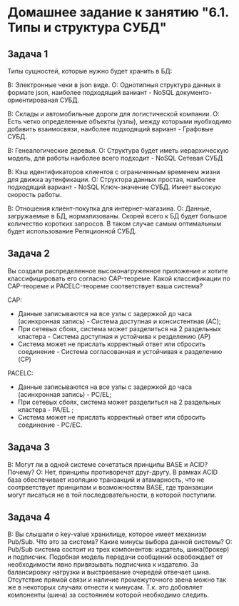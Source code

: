 # Домашнее задание к занятию "6.1. Типы и структура СУБД"

## Задача 1

Типы сущностей, которые нужно будет хранить в БД:

В: Электронные чеки в json виде.
О: Однотипныя структура данных в формате json, наиболее подходящий ваниант - NoSQL документо-ориентированая СУБД.

В: Склады и автомобильные дороги для логистической компании. 
О: Есть четко определенные объекты (узлы), между которыми нуобходимо добавить взаимосвязи, наиболее подходящий вариант - Графовые СУБД.

В: Генеалогические деревья.
О: Структура будет иметь иерархическую модель, для работы наиболее всего подходит - NoSQL Сетевая СУБД  

В: Кэш идентификаторов клиентов с ограниченным временем жизни для движка аутенфикации.
О: Структора данных простая, наиболее подходящий вариант - NoSQL Ключ-значение СУБД. Имеет высокую скорость работы.

В: Отношения клиент-покупка для интернет-магазина.
О: Данные, загружаемые в БД, нормализованы. Скорей всего к БД будет большое количество коротких запросов. В таком случае самым оптимальным будет использование Реляционной СУБД.

## Задача 2

Вы создали распределенное высоконагруженное приложение и хотите классифицировать его согласно CAP-теореме. Какой классификации по CAP-теореме и PACELC-теореме соответствует ваша система?

CAP:

* Данные записываются на все узлы с задержкой до часа (асинхронная запись) - Система доступная и консистентная (AC);
* При сетевых сбоях, система может разделиться на 2 раздельных кластера - Система доступная и устойчива к резделению (AP)
* Система может не прислать корректный ответ или сбросить соединение - Система согласованная и устойчивая к разделению (CP)

PACELC:

* Данные записываются на все узлы с задержкой до часа (асинхронная запись) - PC/EL;
* При сетевых сбоях, система может разделиться на 2 раздельных кластера - PA/EL ;
* Система может не прислать корректный ответ или сбросить соединение - PC/EC.

## Задача 3

В: Могут ли в одной системе сочетаться принципы BASE и ACID? Почему?
О: Нет, принципы противоречат друг-другу. В рамках ACID база обеспечивает изоляцию транзакций и атамарность, что не соотрветствует принципам и возможностям BASE, где транзакции могут писаться не в той последовательности, в которой поступили.

## Задача 4

В: Вы слышали о key-value хранилище, которое имеет механизм Pub/Sub. Что это за система? Какие минусы выбора данной системы?
О: Pub/Sub система состоит из трех компонентов: издатель, шина(брокер) и подписчик. Подобная модель передачи сообщений освобождает от необходимости явно привязывать подписчика к издателю. За балансировку нагрузки и выстраевание очередей отвечает шина. Отсутствие прямой связи и наличие промежуточного звена можно так же в некоторых случаях отнести к минусам. Т.к. это добовляет компоненты (шина) за состоянием которой необходимо следить.
